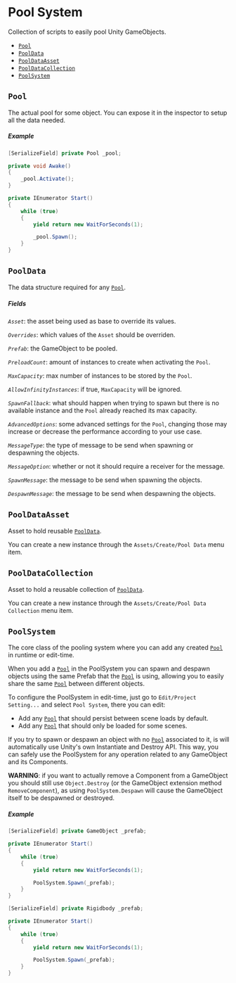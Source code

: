 # Pool System

Collection of scripts to easily pool Unity GameObjects.

* [`Pool`](#pool)
* [`PoolData`](#pooldata)
* [`PoolDataAsset`](#pooldataasset)
* [`PoolDataCollection`](#pooldatacollection)
* [`PoolSystem`](#poolsystem)

## `Pool`

The actual pool for some object. You can expose it in the inspector to setup all the data needed.

##### Example

```c#
[SerializeField] private Pool _pool;

private void Awake()
{
    _pool.Activate();
}

private IEnumerator Start()
{
    while (true)
    {
        yield return new WaitForSeconds(1);

        _pool.Spawn();
    }
}
```

## `PoolData`

The data structure required for any [`Pool`](#pool).

##### Fields

_`Asset`_: the asset being used as base to override its values.

_`Overrides`_: which values of the `Asset` should be overriden.

_`Prefab`_: the GameObject to be pooled.

_`PreloadCount`_: amount of instances to create when activating the `Pool`.

_`MaxCapacity`_: max number of instances to be stored by the `Pool`.

_`AllowInfinityInstances`_: if true, `MaxCapacity` will be ignored.

_`SpawnFallback`_: what should happen when trying to spawn but there is no available instance and the `Pool` already reached its max capacity.

_`AdvancedOptions`_: some advanced settings for the `Pool`, changing those may increase or decrease the performance according to your use case.

_`MessageType`_: the type of message to be send when spawning or despawning the objects.

_`MessageOption`_: whether or not it should require a receiver for the message.

_`SpawnMessage`_: the message to be send when spawning the objects.

_`DespawnMessage`_: the message to be send when despawning the objects.

## `PoolDataAsset`

Asset to hold reusable [`PoolData`](#pooldata).

You can create a new instance through the `Assets/Create/Pool Data` menu item.

## `PoolDataCollection`

Asset to hold a reusable collection of [`PoolData`](#pooldata).

You can create a new instance through the `Assets/Create/Pool Data Collection` menu item.

## `PoolSystem`

The core class of the pooling system where you can add any created [`Pool`](#pool) in runtime or edit-time.

When you add a [`Pool`](#pool) in the PoolSystem you can spawn and despawn objects using the same Prefab that the [`Pool`](#pool) is using, allowing you to easily share the same [`Pool`](#pool) between different objects.

To configure the PoolSystem in edit-time, just go to `Edit/Project Setting...` and select `Pool System`, there you can edit:

* Add any [`Pool`](#pool) that should persist between scene loads by default.
* Add any [`Pool`](#pool) that should only be loaded for some scenes.

If you try to spawn or despawn an object with no [`Pool`](#pool) associated to it, is will automatically use Unity's own Instantiate and Destroy API. This way, you can safely use the PoolSystem for any operation related to any GameObject and its Components.

**WARNING**: if you want to actually remove a Component from a GameObject you should still use `Object.Destroy` (or the GameObject extension method `RemoveComponent`), as using `PoolSystem.Despawn` will cause the GameObject itself to be despawned or destroyed.

##### Example

```c#
[SerializeField] private GameObject _prefab;

private IEnumerator Start()
{
    while (true)
    {
        yield return new WaitForSeconds(1);

        PoolSystem.Spawn(_prefab);
    }
}
```
```c#
[SerializeField] private Rigidbody _prefab;

private IEnumerator Start()
{
    while (true)
    {
        yield return new WaitForSeconds(1);

        PoolSystem.Spawn(_prefab);
    }
}
```

